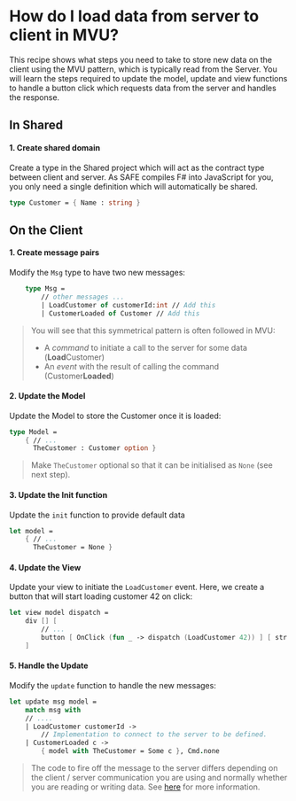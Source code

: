 # How do I load data from server to client in MVU?
This recipe shows what steps you need to take to store new data on the client using the MVU pattern, which is typically read from the Server. You will learn the steps required to update the model, update and view functions to handle a button click which requests data from the server and handles the response.

## In Shared
#### 1. Create shared domain
Create a type in the Shared project which will act as the contract type between client and server. As SAFE compiles F# into JavaScript for you, you only need a single definition which will automatically be shared.
```fsharp
type Customer = { Name : string }
```

## On the Client
#### 1. Create message pairs
Modify the `Msg` type to have two new messages:

```fsharp
    type Msg =
        // other messages ...
        | LoadCustomer of customerId:int // Add this
        | CustomerLoaded of Customer // Add this
```

> You will see that this symmetrical pattern is often followed in MVU:
>
> * A *command* to initiate a call to the server for some data (**Load**Customer)
> * An *event* with the result of calling the command (Customer**Loaded**)

#### 2. Update the Model
Update the Model to store the Customer once it is loaded:
```fsharp
type Model =
    { // ...
      TheCustomer : Customer option }
```

> Make `TheCustomer` optional so that it can be initialised as `None` (see next step).

#### 3. Update the Init function
Update the `init` function to provide default data
```fsharp
let model =
    { // ...
      TheCustomer = None }
```
#### 4. Update the View
Update your view to initiate the `LoadCustomer` event. Here, we create a button that will start loading customer 42 on click:
```fsharp
let view model dispatch =
    div [] [
        // ...
        button [ OnClick (fun _ -> dispatch (LoadCustomer 42)) ] [ str "Load Customer"]
    ]
```
#### 5. Handle the Update
Modify the `update` function to handle the new messages:
```fsharp
let update msg model =
    match msg with
    // ....
    | LoadCustomer customerId ->
        // Implementation to connect to the server to be defined.
    | CustomerLoaded c ->
        { model with TheCustomer = Some c }, Cmd.none
```

> The code to fire off the message to the server differs depending on the client / server communication you are using and normally whether you are reading or writing data. See [here](read-data.md) for more information.